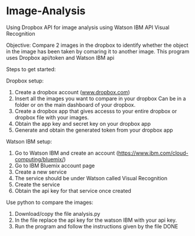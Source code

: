 # Image-Analysis
Using Dropbox API for image analysis using Watson IBM API Visual Recognition

Objective: Compare 2 images in the dropbox to identify whether the object in the image has been taken by comaring it to another image. 
This program uses Dropbox api/token and Watson IBM api

Steps to get started:

Dropbox setup:
1) Create a dropbox account (www.dropbox.com)
2) Insert all the images you want to compare in your dropbox
    Can be in a folder or on the main dashboard of your dropbox.
3) Create a dropbox app that gives accesss to your entire dropbox or dropbox file with your images.
4) Obtain the app key and secret key on your dropbox app
5) Generate and obtain the generated token from your dropbox app

Watson IBM setup:
1) Go to Watson IBM and create an account (https://www.ibm.com/cloud-computing/bluemix/)
2) Go to IBM Bluemix account page
3) Create a new service
4) The service should be under Watson called Visual Recognition
5) Create the service
6) Obtain the api key for that service once created

Use python to compare the images:
1) Download/copy the file analysis.py
2) In the file replace the api key for the watson IBM with your api key.
3) Run the program and follow the instructions given by the file
DONE
